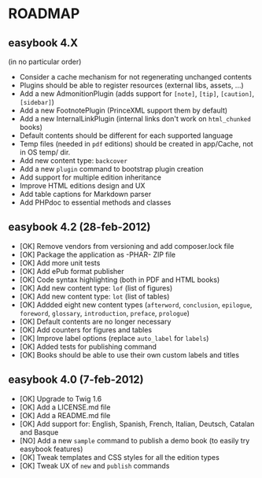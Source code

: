 # ROADMAP #

## easybook 4.X ##

(in no particular order)

  * Consider a cache mechanism for not regenerating unchanged contents
  * Plugins should be able to register resources (external libs, assets, ...)
  * Add a new AdmonitionPlugin (adds support for `[note]`, `[tip]`, `[caution]`, `[sidebar]`)
  * Add a new FootnotePlugin (PrinceXML support them by default)
  * Add a new InternalLinkPlugin (internal links don't work on `html_chunked` books)
  * Default contents should be different for each supported language
  * Temp files (needed in `pdf` editions) should be created in app/Cache, not in OS temp/ dir.
  * Add new content type: `backcover`
  * Add a new `plugin` command to bootstrap plugin creation
  * Add support for multiple edition inheritance
  * Improve HTML editions design and UX
  * Add table captions for Markdown parser
  * Add PHPdoc to essential methods and classes

## easybook 4.2 (28-feb-2012) ##

  * [OK] Remove vendors from versioning and add composer.lock file
  * [OK] Package the application as -PHAR- ZIP file 
  * [OK] Add more unit tests
  * [OK] Add ePub format publisher
  * [OK] Code syntax highlighting (both in PDF and HTML books)
  * [OK] Add new content type: `lof` (list of figures)
  * [OK] Add new content type: `lot` (list of tables)
  * [OK] Addded eight new content types (`afterword`, `conclusion`, `epilogue`, `foreword`, `glossary`, `introduction`, `preface`, `prologue`)
  * [OK] Default contents are no longer necessary
  * [OK] Add counters for figures and tables
  * [OK] Improve label options (replace `auto_label` for `labels`)
  * [OK] Added tests for publishing command
  * [OK] Books should be able to use their own custom labels and titles

## easybook 4.0 (7-feb-2012) ##

  * [OK] Upgrade to Twig 1.6
  * [OK] Add a LICENSE.md file
  * [OK] Add a README.md file
  * [OK] Add support for: English, Spanish, French, Italian, Deutsch, Catalan and Basque
  * [NO] Add a new `sample` command to publish a demo book (to easily try easybook features)
  * [OK] Tweak templates and CSS styles for all the edition types
  * [OK] Tweak UX of `new` and `publish` commands